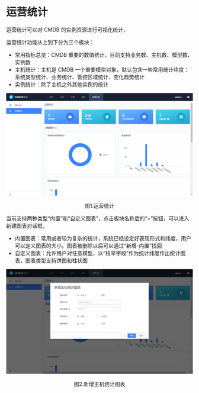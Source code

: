# 运营统计

运营统计可以对 CMDB 的实例资源进行可视化统计，

运营统计功能从上到下分为三个板块：

- 常用指标总览：CMDB 重要的数值统计，目前支持业务数、主机数、模型数、实例数
- 主机统计：主机是 CMDB 一个重要模型对象，默认包含一些常用统计纬度：系统类型统计、业务统计、管控区域统计、变化趋势统计
- 实例统计：除了主机之外其他实例的统计

![1579069977699](../media/1579069977699.png)
<center>图1.运营统计</center>

当前支持两种类型“内置”和“自定义图表”，点击板块名称后的“+”按钮，可以进入新建图表对话框。

- 内置图表：常用或者较为复杂的统计，系统已经设定好表现形式和纬度，用户可以定义图表的大小。图表被删除以后可以通过“新增-内置”找回
- 自定义图表：允许用户对任意模型，以“枚举字段”作为统计纬度作出统计图表，图表类型支持饼图和柱状图

![1579072666213](../media/1579072666213.png)
<center>图2.新增主机统计图表</center>
